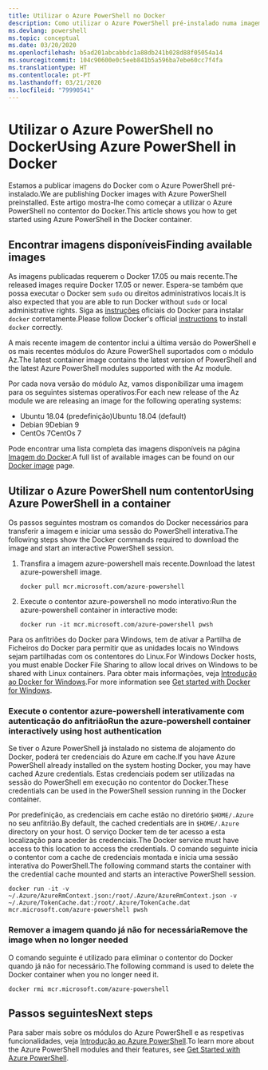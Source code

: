 ```yaml
---
title: Utilizar o Azure PowerShell no Docker
description: Como utilizar o Azure PowerShell pré-instalado numa imagem do Docker.
ms.devlang: powershell
ms.topic: conceptual
ms.date: 03/20/2020
ms.openlocfilehash: b5ad201abcabbdc1a88db241b028d88f05054a14
ms.sourcegitcommit: 104c90600e0c5eeb841b5a596ba7ebe60cc7f4fa
ms.translationtype: HT
ms.contentlocale: pt-PT
ms.lasthandoff: 03/21/2020
ms.locfileid: "79990541"
---
```

# <a name="using-azure-powershell-in-docker"></a><span data-ttu-id="3230e-103">Utilizar o Azure PowerShell no Docker</span><span class="sxs-lookup"><span data-stu-id="3230e-103">Using Azure PowerShell in Docker</span></span>

<span data-ttu-id="3230e-104">Estamos a publicar imagens do Docker com o Azure PowerShell pré-instalado.</span><span class="sxs-lookup"><span data-stu-id="3230e-104">We are publishing Docker images with Azure PowerShell preinstalled.</span></span> <span data-ttu-id="3230e-105">Este artigo mostra-lhe como começar a utilizar o Azure PowerShell no contentor do Docker.</span><span class="sxs-lookup"><span data-stu-id="3230e-105">This article shows you how to get started using Azure PowerShell in the Docker container.</span></span>

## <a name="finding-available-images"></a><span data-ttu-id="3230e-106">Encontrar imagens disponíveis</span><span class="sxs-lookup"><span data-stu-id="3230e-106">Finding available images</span></span>

<span data-ttu-id="3230e-107">As imagens publicadas requerem o Docker 17.05 ou mais recente.</span><span class="sxs-lookup"><span data-stu-id="3230e-107">The released images require Docker 17.05 or newer.</span></span> <span data-ttu-id="3230e-108">Espera-se também que possa executar o Docker sem `sudo` ou direitos administrativos locais.</span><span class="sxs-lookup"><span data-stu-id="3230e-108">It is also expected that you are able to run Docker without `sudo` or local administrative rights.</span></span> <span data-ttu-id="3230e-109">Siga as [instruções][install] oficiais do Docker para instalar `docker` corretamente.</span><span class="sxs-lookup"><span data-stu-id="3230e-109">Please follow Docker's official [instructions][install] to install `docker` correctly.</span></span>

<span data-ttu-id="3230e-110">A mais recente imagem de contentor inclui a última versão do PowerShell e os mais recentes módulos do Azure PowerShell suportados com o módulo Az.</span><span class="sxs-lookup"><span data-stu-id="3230e-110">The latest container image contains the latest version of PowerShell and the latest Azure PowerShell modules supported with the Az module.</span></span>

<span data-ttu-id="3230e-111">Por cada nova versão do módulo Az, vamos disponibilizar uma imagem para os seguintes sistemas operativos:</span><span class="sxs-lookup"><span data-stu-id="3230e-111">For each new release of the Az module we are releasing an image for the following operating systems:</span></span>

- <span data-ttu-id="3230e-112">Ubuntu 18.04 (predefinição)</span><span class="sxs-lookup"><span data-stu-id="3230e-112">Ubuntu 18.04 (default)</span></span>
- <span data-ttu-id="3230e-113">Debian 9</span><span class="sxs-lookup"><span data-stu-id="3230e-113">Debian 9</span></span>
- <span data-ttu-id="3230e-114">CentOs 7</span><span class="sxs-lookup"><span data-stu-id="3230e-114">CentOs 7</span></span>

<span data-ttu-id="3230e-115">Pode encontrar uma lista completa das imagens disponíveis na página [Imagem do Docker][az image].</span><span class="sxs-lookup"><span data-stu-id="3230e-115">A full list of available images can be found on our [Docker image][az image] page.</span></span>

## <a name="using-azure-powershell-in-a-container"></a><span data-ttu-id="3230e-116">Utilizar o Azure PowerShell num contentor</span><span class="sxs-lookup"><span data-stu-id="3230e-116">Using Azure PowerShell in a container</span></span>

<span data-ttu-id="3230e-117">Os passos seguintes mostram os comandos do Docker necessários para transferir a imagem e iniciar uma sessão do PowerShell interativa.</span><span class="sxs-lookup"><span data-stu-id="3230e-117">The following steps show the Docker commands required to download the image and start an interactive PowerShell session.</span></span>

1. <span data-ttu-id="3230e-118">Transfira a imagem azure-powershell mais recente.</span><span class="sxs-lookup"><span data-stu-id="3230e-118">Download the latest azure-powershell image.</span></span>

   ```console
   docker pull mcr.microsoft.com/azure-powershell
   ```

1. <span data-ttu-id="3230e-119">Execute o contentor azure-powershell no modo interativo:</span><span class="sxs-lookup"><span data-stu-id="3230e-119">Run the azure-powershell container in interactive mode:</span></span>

   ```console
   docker run -it mcr.microsoft.com/azure-powershell pwsh
   ```

<span data-ttu-id="3230e-120">Para os anfitriões do Docker para Windows, tem de ativar a Partilha de Ficheiros do Docker para permitir que as unidades locais no Windows sejam partilhadas com os contentores do Linux.</span><span class="sxs-lookup"><span data-stu-id="3230e-120">For Windows Docker hosts, you must enable Docker File Sharing to allow local drives on Windows to be shared with Linux containers.</span></span> <span data-ttu-id="3230e-121">Para obter mais informações, veja [Introdução ao Docker for Windows][file-sharing].</span><span class="sxs-lookup"><span data-stu-id="3230e-121">For more information see [Get started with Docker for Windows][file-sharing].</span></span>

### <a name="run-the-azure-powershell-container-interactively-using-host-authentication"></a><span data-ttu-id="3230e-122">Execute o contentor azure-powershell interativamente com autenticação do anfitrião</span><span class="sxs-lookup"><span data-stu-id="3230e-122">Run the azure-powershell container interactively using host authentication</span></span>

<span data-ttu-id="3230e-123">Se tiver o Azure PowerShell já instalado no sistema de alojamento do Docker, poderá ter credenciais do Azure em cache.</span><span class="sxs-lookup"><span data-stu-id="3230e-123">If you have Azure PowerShell already installed on the system hosting Docker, you may have cached Azure credentials.</span></span> <span data-ttu-id="3230e-124">Estas credenciais podem ser utilizadas na sessão do PowerShell em execução no contentor do Docker.</span><span class="sxs-lookup"><span data-stu-id="3230e-124">These credentials can be used in the PowerShell session running in the Docker container.</span></span>

<span data-ttu-id="3230e-125">Por predefinição, as credenciais em cache estão no diretório `$HOME/.Azure` no seu anfitrião.</span><span class="sxs-lookup"><span data-stu-id="3230e-125">By default, the cached credentials are in `$HOME/.Azure` directory on your host.</span></span> <span data-ttu-id="3230e-126">O serviço Docker tem de ter acesso a esta localização para aceder às credenciais.</span><span class="sxs-lookup"><span data-stu-id="3230e-126">The Docker service must have access to this location to access the credentials.</span></span> <span data-ttu-id="3230e-127">O comando seguinte inicia o contentor com a cache de credenciais montada e inicia uma sessão interativa do PowerShell.</span><span class="sxs-lookup"><span data-stu-id="3230e-127">The following command starts the container with the credential cache mounted and starts an interactive PowerShell session.</span></span>

```console
docker run -it -v ~/.Azure/AzureRmContext.json:/root/.Azure/AzureRmContext.json -v ~/.Azure/TokenCache.dat:/root/.Azure/TokenCache.dat mcr.microsoft.com/azure-powershell pwsh
```

### <a name="remove-the-image-when-no-longer-needed"></a><span data-ttu-id="3230e-128">Remover a imagem quando já não for necessária</span><span class="sxs-lookup"><span data-stu-id="3230e-128">Remove the image when no longer needed</span></span>

<span data-ttu-id="3230e-129">O comando seguinte é utilizado para eliminar o contentor do Docker quando já não for necessário.</span><span class="sxs-lookup"><span data-stu-id="3230e-129">The following command is used to delete the Docker container when you no longer need it.</span></span>

```console
docker rmi mcr.microsoft.com/azure-powershell
```

## <a name="next-steps"></a><span data-ttu-id="3230e-130">Passos seguintes</span><span class="sxs-lookup"><span data-stu-id="3230e-130">Next steps</span></span>

<span data-ttu-id="3230e-131">Para saber mais sobre os módulos do Azure PowerShell e as respetivas funcionalidades, veja [Introdução ao Azure PowerShell](get-started-azureps.md).</span><span class="sxs-lookup"><span data-stu-id="3230e-131">To learn more about the Azure PowerShell modules and their features, see [Get Started with Azure PowerShell](get-started-azureps.md).</span></span>

<!-- link references -->
[install]: https://docs.docker.com/engine/installation/
[powershell image]: https://hub.docker.com/_/microsoft-powershell
[az image]: https://hub.docker.com/_/microsoft-azure-powershell
[file-sharing]: https://docs.docker.com/docker-for-windows/#file-sharing
